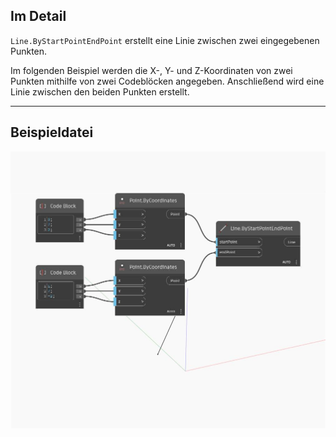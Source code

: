## Im Detail
`Line.ByStartPointEndPoint` erstellt eine Linie zwischen zwei eingegebenen Punkten.

Im folgenden Beispiel werden die X-, Y- und Z-Koordinaten von zwei Punkten mithilfe von zwei Codeblöcken angegeben. Anschließend wird eine Linie zwischen den beiden Punkten erstellt.

___
## Beispieldatei

![ByStartPointEndPoint](./Autodesk.DesignScript.Geometry.Line.ByStartPointEndPoint_img.jpg)

